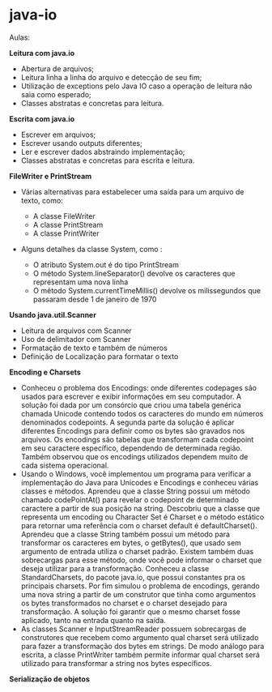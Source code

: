# java-io


Aulas:

**Leitura com java.io**
- Abertura de arquivos;
- Leitura linha a linha do arquivo e detecção de seu fim;
- Utilização de exceptions pelo Java IO caso a operação de leitura não saia como esperado;
- Classes abstratas e concretas para leitura.

**Escrita com java.io**
- Escrever em arquivos;
- Escrever usando outputs diferentes;
- Ler e escrever dados abstraindo implementação;
- Classes abstratas e concretas para escrita e leitura.

**FileWriter e PrintStream**
- Várias alternativas para estabelecer uma saída para um arquivo de texto, como:
    - A classe FileWriter
    - A classe PrintStream
    - A classe PrintWriter

- Alguns detalhes da classe System, como :
    - O atributo System.out é do tipo PrintStream
    - O método System.lineSeparator() devolve os caracteres que representam uma nova linha
    - O método System.currentTimeMillis() devolve os milissegundos que passaram desde 1 de janeiro de 1970

**Usando java.util.Scanner**  
- Leitura de arquivos com Scanner  
- Uso de delimitador com Scanner  
- Formatação de texto e também de números  
- Definição de Localização para formatar o texto  

**Encoding e Charsets**  
- Conheceu o problema dos Encodings: onde diferentes codepages são usados para escrever e exibir informações em seu computador. A solução foi dada por um consórcio que criou uma tabela genérica chamada Unicode contendo todos os caracteres do mundo em números denominados codepoints. A segunda parte da solução é aplicar diferentes Encodings para definir como os bytes são gravados nos arquivos. Os encodings são tabelas que transformam cada codepoint em seu caractere específico, dependendo de determinada região. Também observou que os encodings utilizados dependem muito de cada sistema operacional.
- Usando o Windows, você implementou um programa para verificar a implementação do Java para Unicodes e Encodings e conheceu várias classes e métodos. Aprendeu que a classe String possui um método chamado codePointAt() para revelar o codepoint de determinado caractere a partir de sua posição na string. Descobriu que a classe que representa um encoding ou Character Set é Charset e o método estático para retornar uma referência com o charset default é defaultCharset(). Aprendeu que a classe String também possui um método para transformar os caracteres em bytes, o getBytes(), que usado sem argumento de entrada utiliza o charset padrão. Existem também duas sobrecargas para esse método, onde você pode informar o charset que deseja utilizar para a transformação. Conheceu a classe StandardCharsets, do pacote java.io, que possui constantes pra os principais charsets. Por fim simulou o problema de encodings, gerando uma nova string a partir de um construtor que tinha como argumentos os bytes transformados no charset e o charset desejado para transformação. A solução foi garantir que o mesmo charset fosse aplicado, tanto na entrada quanto na saída.
- As classes Scanner e InputStreamReader possuem sobrecargas de construtores que recebem como argumento qual charset será utilizado para fazer a transformação dos bytes em strings. De modo análogo para escrita, a classe PrintWriter também permite informar qual charset será utilizado para transformar a string nos bytes específicos.

**Serialização de objetos**